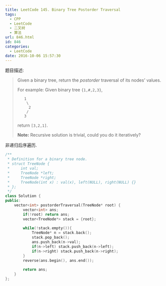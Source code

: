 ```yaml
---
title: LeetCode 145. Binary Tree Postorder Traversal
tags:
  - CPP
  - LeetCode
  - 二叉树
  - 算法
url: 846.html
id: 846
categories:
  - LeetCode
date: 2016-10-06 15:57:30
---
```

题目描述:

> Given a binary tree, return the *postorder* traversal of its nodes' values.
>
> For example:
> Given binary tree `{1,#,2,3}`,
>
> ```
>    1
>     \
>      2
>     /
>    3
>
> ```
>
> return `[3,2,1]`.
>
> **Note:** Recursive solution is trivial, could you do it iteratively?

非递归后序遍历.

```cpp
/**
 * Definition for a binary tree node.
 * struct TreeNode {
 *     int val;
 *     TreeNode *left;
 *     TreeNode *right;
 *     TreeNode(int x) : val(x), left(NULL), right(NULL) {}
 * };
 */
class Solution {
public:
    vector<int> postorderTraversal(TreeNode* root) {
        vector<int> ans;
        if(!root) return ans;
        vector<TreeNode*> stack = {root};
        
        while(!stack.empty()){
            TreeNode* n = stack.back();
            stack.pop_back();
            ans.push_back(n->val);
            if(n->left) stack.push_back(n->left);
            if(n->right) stack.push_back(n->right);
        }
        reverse(ans.begin(), ans.end());
        
        return ans;
    }
};
```

